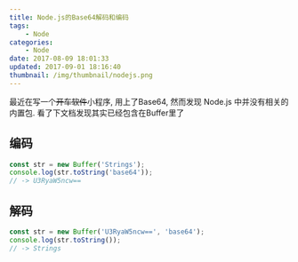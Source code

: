 ```yaml
---
title: Node.js的Base64解码和编码
tags: 
    - Node
categories:
    - Node
date: 2017-08-09 18:01:33
updated: 2017-09-01 18:16:40
thumbnail: /img/thumbnail/nodejs.png
---
```

最近在写一个~~开车软件~~小程序, 用上了Base64, 然而发现 Node.js 
中并没有相关的内置包. 看了下文档发现其实已经包含在Buffer里了
 


<!--more-->
## 编码
```javascript
const str = new Buffer('Strings');
console.log(str.toString('base64'));
// -> U3RyaW5ncw==
```
## 解码
```javascript
const str = new Buffer('U3RyaW5ncw==', 'base64');
console.log(str.toString());
// -> Strings
```
